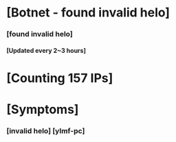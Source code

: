 # [Botnet - found invalid helo]
### [found invalid helo]
#### [Updated every 2~3 hours]

# [Counting 157 IPs]

# [Symptoms] 
###   [invalid helo] [ylmf-pc]
